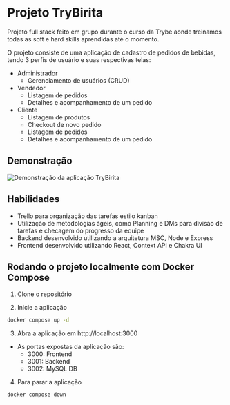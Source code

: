 # Projeto TryBirita

Projeto full stack feito em grupo durante o curso da Trybe aonde treinamos todas as soft e hard skills aprendidas até o momento.

O projeto consiste de uma aplicação de cadastro de pedidos de bebidas, tendo 3 perfis de usuário e suas respectivas telas:

- Administrador
  - Gerenciamento de usuários (CRUD)
- Vendedor
  - Listagem de pedidos
  - Detalhes e acompanhamento de um pedido
- Cliente
  - Listagem de produtos
  - Checkout de novo pedido
  - Listagem de pedidos
  - Detalhes e acompanhamento de um pedido

## Demonstração
![Demonstração da aplicação TryBirita](docs/trybirita-demo.gif)

## Habilidades

- Trello para organização das tarefas estilo kanban
- Utilização de metodologias ágeis, como Planning e DMs para divisão de tarefas e checagem do progresso da equipe
- Backend desenvolvido utilizando a arquitetura MSC, Node e Express
- Frontend desenvolvido utilizando React, Context API e Chakra UI

## Rodando o projeto localmente com Docker Compose

1. Clone o repositório

2. Inicie a aplicação
```sh
docker compose up -d
```

3. Abra a aplicação em http://localhost:3000
  - As portas expostas da aplicação são:
    - 3000: Frontend
    - 3001: Backend
    - 3002: MySQL DB

4. Para parar a aplicação
```sh
docker compose down
```
